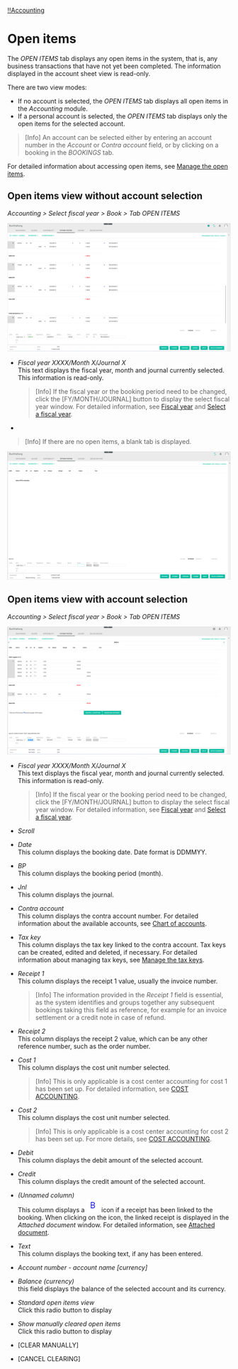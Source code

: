 [!!Accounting](RetailSuiteAccounting)

# Open items

The *OPEN ITEMS* tab displays any open items in the system, that is, any business transactions that have not yet been completed. The information displayed in the account sheet view is read-only.

There are two view modes:

- If no account is selected, the *OPEN ITEMS* tab displays all open items in the *Accounting* module.
- If a personal account is selected, the *OPEN ITEMS* tab displays only the open items for the selected account.

> [Info] An account can be selected either by entering an  account number in the *Account* or *Contra account* field, or by clicking on a booking in the *BOOKINGS* tab.  

For detailed information about accessing open items, see [Manage the open items](/RetailSuiteAccounting/Operation/03_ManageOpenItems.md).

## Open items view without account selection

*Accounting > Select fiscal year > Book > Tab OPEN ITEMS*

![All open items](/Assets/Screenshots/RetailSuiteAccounting/Book/OpenItems/NoAccountSelected.png "[All open items]")

- *Fiscal year XXXX/Month X/Journal X*  
This text displays the fiscal year, month and journal currently selected. This information is read-only.

  > [Info] If the fiscal year or the booking period need to be changed, click the [FY/MONTH/JOURNAL] button to display the select fiscal year window. For detailed information, see [Fiscal year](00a_FiscalYear.md) and [Select a fiscal year](/RetailSuiteAccounting/Operation/01_SelectFiscalYear.md).

-



> [Info] If there are no open items, a blank tab is displayed.

 ![No open items](/Assets/Screenshots/RetailSuiteAccounting/Book/OpenItems/NoOPOS.png "[No open items]")



## Open items view with account selection

*Accounting > Select fiscal year > Book > Tab OPEN ITEMS*

![Open items for an account](/Assets/Screenshots/RetailSuiteAccounting/Book/OpenItems/AccountSelected.png "[Open items for an account]")

- *Fiscal year XXXX/Month X/Journal X*  
This text displays the fiscal year, month and journal currently selected. This information is read-only.

  > [Info] If the fiscal year or the booking period need to be changed, click the [FY/MONTH/JOURNAL] button to display the select fiscal year window. For detailed information, see [Fiscal year](00a_FiscalYear.md) and [Select a fiscal year](/RetailSuiteAccounting/Operation/01_SelectFiscalYear.md).


- *Scroll*


- *Date*  
This column displays the booking date. Date format is DDMMYY.

- *BP*  
This column displays the booking period (month).

- *Jnl*  
This column displays the journal.

- *Contra account*  
This column displays the contra account number. For detailed information about the available accounts, see [Chart of accounts](/RetailSuiteAccounting/Integration/01_RunAccountingWizard.md#chart-of-accounts).

- *Tax key*  
This column displays the tax key linked to the contra account. Tax keys can be created, edited and deleted, if necessary. For detailed information about managing tax keys, see [Manage the tax keys](/RetailSuiteAccounting/Integration/02_ManageTaxKeys.md).

- *Receipt 1*  
This column displays the receipt 1 value, usually the invoice number.

  > [Info] The information provided in the *Receipt 1* field is essential, as the system identifies and groups together any subsequent bookings taking this field as reference, for example for an invoice settlement or a credit note in case of refund.

- *Receipt 2*  
This column displays the receipt 2 value, which can be any other reference number, such as the order number.

- *Cost 1*  
This column displays the cost unit number selected.

  > [Info] This is only applicable is a cost center accounting for cost 1 has been set up. For detailed information, see [COST ACCOUNTING](XX_CostAccounting.md).

- *Cost 2*  
This column displays the cost unit number selected.

  > [Info] This is only applicable is a cost center accounting for cost 2 has been set up. For more details, see [COST ACCOUNTING](XX_CostAccounting.md).

- *Debit*  
This column displays the debit amount of the selected account.

- *Credit*  
This column displays the credit amount of the selected account.

- *(Unnamed column)*  
This column displays a ![B](/Assets/Icons/Beleg.png "[B]") icon if a receipt has been linked to the booking. When clicking on the icon, the linked receipt is displayed in the *Attached document* window. For detailed information, see [Attached document](01a_Book.md#attached-document).

- *Text*  
This column displays the booking text, if any has been entered.

- *Account number - account name [currency]*  


- *Balance (currency)*  
this field displays the balance of the selected account and its currency.


- *Standard open items view*  
Click this radio button to display

- *Show manually cleared open items*  
Click this radio button to display


- [CLEAR MANUALLY]

- [CANCEL CLEARING]
